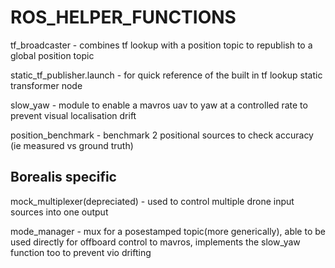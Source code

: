 # ROS_HELPER_FUNCTIONS

tf_broadcaster - combines tf lookup with a position topic to republish to a global position topic

static_tf_publisher.launch - for quick reference of the built in tf lookup static transformer node

slow_yaw - module to enable a mavros uav to yaw at a controlled rate to prevent visual localisation drift

position_benchmark - benchmark 2 positional sources to check accuracy (ie measured vs ground truth)

## Borealis specific

mock_multiplexer(depreciated) - used to control multiple drone input sources into one output

mode_manager - mux for a posestamped topic(more generically), able to be used directly for offboard control to mavros, implements the slow_yaw function too to prevent vio drifting
